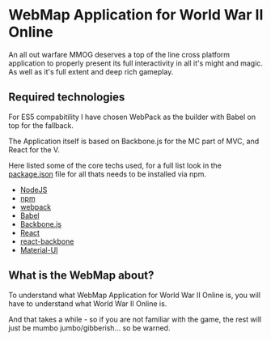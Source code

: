 # WebMap Application for World War II Online
An all out warfare MMOG deserves a top of the line cross platform application to properly present its full interactivity in all it's might and magic. As well as it's full extent and deep rich gameplay.

## Required technologies
For ES5 compabitility I have chosen WebPack as the builder with Babel on top for the fallback.

The Application itself is based on Backbone.js for the MC part of MVC, and React for the V.

Here listed some of the core techs used, for a full list look in the [package.json](https://github.com/IgorSzyporyn/WebMapApp/blob/master/package.json) file for all thats needs to be installed via npm.

* [NodeJS](https://nodejs.org/en/)
* [npm](https://www.npmjs.com/)
* [webpack](https://webpack.github.io/)
* [Babel](https://babeljs.io/)
* [Backbone.js](http://backbonejs.org/)
* [React](https://facebook.github.io/react/)
* [react-backbone](https://github.com/jhudson8/react-backbone)
* [Material-UI](http://www.material-ui.com/#/)

## What is the WebMap about?
To understand what WebMap Application for World War II Online is, you will have to understand what World War II Online is.

And that takes a while - so if you are not familiar with the game, the rest will just be mumbo jumbo/gibberish... so be warned.
